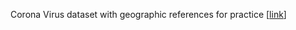Corona Virus dataset with geographic references for practice [[link](https://github.com/pnphannisa/Corona_Virus_latlon)]

